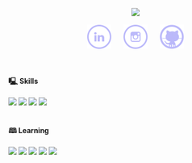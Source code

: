 <p align="center">
  <a href="https://github.com/DenverCoder1/readme-typing-svg"><img src="https://readme-typing-svg.herokuapp.com?size=22&duration=5000&color=bbb9fa&center=true&width=500&lines=Hello%2C+I'm+Denise+M%C3%BCller;Information+Systems+student;"></a>
</p>

<p align="center">
  <a href="https://www.linkedin.com/in/denise-m2" title="LinkedIn"><img src="icons/linkedin.png"/></a>&nbsp;&nbsp;&nbsp;&nbsp;&nbsp;
  <a href="https://www.instagram.com/denise.m2" title="Instagram"><img src="icons/instagram.png"/></a>&nbsp;&nbsp;&nbsp;&nbsp;&nbsp;
  <a href="https://github.com/denise-muller" title="GitHub"><img src="icons/github.png"/></a>
</p><br>

<div style="display: inline_block">
  <h4>🖳 Skills</h4>
    <img src="https://img.shields.io/badge/HTML5-E34F26?style=for-the-badge&logo=html5&logoColor=white"/>
    <img src="https://img.shields.io/badge/CSS3-1572B6?style=for-the-badge&logo=css3&logoColor=white"/>
    <img src="https://img.shields.io/badge/Bootstrap-563D7C?style=for-the-badge&logo=bootstrap&logoColor=white"/>
    <img src="https://img.shields.io/badge/GIT-E44C30?style=for-the-badge&logo=git&logoColor=white"/>  
  <br><br>
  <h4>🕮 Learning</h4>
    <img src="https://img.shields.io/badge/JavaScript-F7DF1E?style=for-the-badge&logo=javascript&logoColor=black"/>
    <img src="https://img.shields.io/badge/Python-3776AB?style=for-the-badge&logo=python&logoColor=white"/>
    <img src="https://img.shields.io/badge/C%23-239120?style=for-the-badge&logo=c-sharp&logoColor=white"/>
    <img src="https://img.shields.io/badge/Java-ED8B00?style=for-the-badge&logo=java&logoColor=white"/>
    <img src="https://img.shields.io/badge/MySQL-005C84?style=for-the-badge&logo=mysql&logoColor=white"/>
  
</div>




